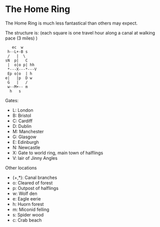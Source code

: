 The Home Ring
=============

The Home Ring is much less fantastical than others may expect.

The structure is: (each square is one travel hour along a canal at walking pace (3 miles) )

```
   ec  w
 h--L+-B s
 /   |  \
sN  p|   C 
 |  o|o p| hh
 *---X---*---V
 Ep o|o  | h
e|   |p  D w
 G   |   /
 w--M+-- m
  h   s
```


Gates:

* L: London
* B: Bristol
* C: Cardiff
* D: Dublin
* M: Manchester
* G: Glasgow
* E: Edinburgh
* N: Newcastle
* X: Gate to world ring, main town of halflings
* V: lair of Jinny Angles

Other locations
* (+,*): Canal branches
* o: Cleared of forest
* p: Outpost of halflings
* w: Wolf den
* e: Eagle eerie
* h: Huorn forest
* m: Miconid felling
* s: Spider wood
* c: Crab beach

